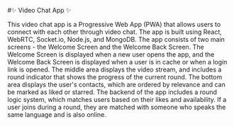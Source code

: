 #✨ Video Chat App ✨

This video chat app is a Progressive Web App (PWA) that allows users to connect with each other through video chat. The app is built using React, WebRTC, Socket.io, Node.js, and MongoDB.
The app consists of two main screens - the Welcome Screen and the Welcome Back Screen. The Welcome Screen is displayed when a new user opens the app, and the Welcome Back Screen is displayed when a user is in cache or when a login link is opened.
The middle area displays the video stream, and includes a round indicator that shows the progress of the current round. The bottom area displays the user's contacts, which are ordered by relevance and can be marked as liked or starred.
The backend of the app includes a round logic system, which matches users based on their likes and availability. If a user joins during a round, they are matched with someone who speaks the same language and is also online.
